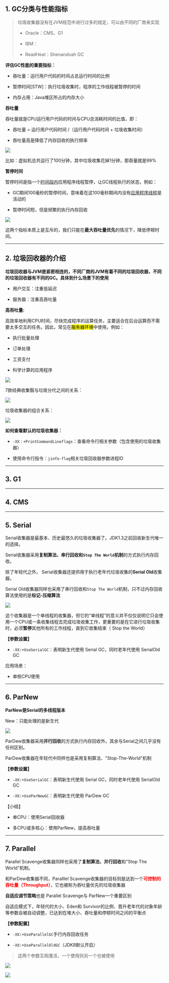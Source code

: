 ## 1. GC分类与性能指标

> 垃圾收集器没有在JVM规范中进行过多的规定，可以由不同的厂商来实现
> 
> - Oracle：CMS、G1
> 
> - IBM：
> 
> - ReadHeat：Shenandoah GC

**评估GC性能的重要指标：**

- 吞吐量：运行用户代码的时间占总运行时间的比例

- 暂停时间[STW]：执行垃圾收集时，程序的工作线程被暂停的时间

- 内存占用：Java堆区所占的内存大小

**吞吐量**

吞吐量就是CPU运行用户代码的时间与CPU总消耗时间的比值，即：

- 吞吐量 = 运行用户代码时间 /（运行用户代码时间 + 垃圾收集时间）

- 吞吐量高是降低了内存回收的执行频率

![](https://iqqcode-blog.oss-cn-beijing.aliyuncs.com/imgs01/20200804192638.png)

比如：虚拟机总共运行了100分钟，其中垃圾收集花掉1分钟，那吞量就是99%

**暂停时间**

暂停时间是指一个<u>时间段内</u>应用程序线程暂停，让GC线程执行的状态，例如：

- GC期间100毫秒的暂停时间，意味着在这100毫秒期间内没有<u>应用程序线程</u>是活动的

- 暂停时间短，但是频繁的执行内存回收

![](https://iqqcode-blog.oss-cn-beijing.aliyuncs.com/imgs01/20200804192657.png)

这两个指标本质上是互斥的，我们只能在**最大吞吐量优先**的情况下，降低停顿时间。

-----------------------

## 2. 垃圾回收器的介绍

**垃圾回收器与JVM是紧密相连的，不同厂商的JVM有着不同的垃圾回收器，不同的垃圾回收器有不同的GC。具体到什么场景下的使用**

- 用户交互：注重低延迟

- 服务器：注重高吞吐量

**高吞吐量:**

高效率地利用CPU时间，尽快完成程序的运算任务，主要适合在后台运算而不需要太多交互的任务。因此，常见在<mark>服务器环境</mark>中使用。例如：

- 执行批量处理

- 订单处理

- 工资支付

- 科学计算的应用程序

![](https://iqqcode-blog.oss-cn-beijing.aliyuncs.com/imgs01/20200804201806.png)

7款经典收集翳与垃圾分代之间的关系：

![](https://iqqcode-blog.oss-cn-beijing.aliyuncs.com/imgs01/20200804202525.png)

垃圾收集器的组合关系：

![](https://iqqcode-blog.oss-cn-beijing.aliyuncs.com/imgs01/20200804202830.png)

**如何查看默认的垃圾收集器：**

- `-XX：+PrintCommandLineflags`：查看命令行相关参数（包含使用的垃圾收集器）

- 使用命令行指令：`jinfo-flag`相关垃圾回收器参数进程ID

--------------------

## 3. G1

-----------------------

## 4. CMS

------------------------

## 5. Serial

Serial收集器是最基本、历史最悠久的垃圾收集器了。JDK1.3之前回收新生代唯一的选择。

Serial收集器采用**复制算法、串行回收和`Stop The World`机制**的方式执行内存回收。

除了年轻代之外， Serial收集器还提供用于执行老年代垃圾收集的**Serial Old**收集器。

Serial Old收集器同样也采用了串行回收和`Stop The World`机制，只不过内存回收算法使用的是**标记-压缩算法**

![](https://iqqcode-blog.oss-cn-beijing.aliyuncs.com/imgs01/20200804223007.png)

这个收集器是一个单线程的收集器，但它的“单线程”的意义并不仅仅说明它只会使用一个CPU或一条收集线程去完成垃圾收集工作，更重要的是在它进行垃圾收集时，必须**暂停**其他所有的工作线程，直到它收集结束（ Stop the World）

**【参数设置】**

- `-XX:+UseSerialGC`：表明新生代使用 Serial GC，同时老年代使用 SerialOld GC

应用场景：

- 单核CPU使用

-----------------

## 6. ParNew

**ParNew是Serial的多线程版本**

New：只能处理的是新生代

![](https://iqqcode-blog.oss-cn-beijing.aliyuncs.com/imgs01/20200805103836.png)

ParDew收集器采用**并行回收**的方式执行内存回收外，其余与Serial之间几乎没有任何区别。 

ParDew收集器在年轻代中同样也是采用复制算法、"Stop-The-World"机制

**【参数设置】**

- `-XX:+UseSerialGC`：表明新生代使用 Serial GC，同时老年代使用 SerialOld GC

- `-XX:+UseParNewGC`：表明新生代使用 ParDew GC

【小结】

- 单CPU：使用Serial回收器

- 多CPU或多核心：使用ParNew，提高吞吐量



---------------

## 7. Parallel

Parallel Scavenge收集器同样也采用了**复制算法、并行回收**和"Stop The World"机制。

和ParDew收集器不同，Paralllel Scavenge收集器的目标则是达到一个<font color = red>**可控制的吞吐量（Throughput）**</font>，它也被称为吞吐量优先的垃圾收集器

**自适应调节策略**也是 Parallel Scavenge与 ParNew一个重要区别

自适应模式下，年轻代的大小、Eden和 Survivor的比例、晋升老年代的对象年龄等参数会被自动调整，已达到在堆大小、吞吐量和停顿时间之间的平衡点

**【参数配置】**

- `-XX:+UseParallelGC`手行内存回收任务

- `-XX:+UseParallelOldGC`（JDK8默认开启）

> 这两个参数互相激活，一个使用则另一个也被使用
> 
> 



![](https://iqqcode-blog.oss-cn-beijing.aliyuncs.com/imgs01/20200805151341.png)

![](https://iqqcode-blog.oss-cn-beijing.aliyuncs.com/imgs01/20200805151222.png)
